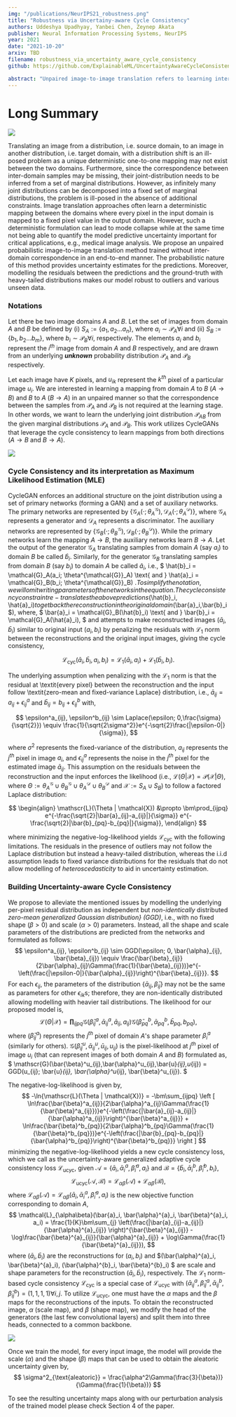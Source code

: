 ```yaml
---
img: "/publications/NeurIPS21_robustness.png"
title: "Robustness via Uncertainy-aware Cycle Consistency"
authors: Uddeshya Upadhyay, Yanbei Chen, Zeynep Akata
publisher: Neural Information Processing Systems, NeurIPS
year: 2021
date: "2021-10-20"
arxiv: TBD
filename: robustness_via_uncertainty_aware_cycle_consistency
github: https://github.com/ExplainableML/UncertaintyAwareCycleConsistency

abstract: "Unpaired image-to-image translation refers to learning inter-image-domain mapping without corresponding image pairs. Existing methods learn deterministic mappings without explicitly modelling the robustness to outliers or predictive uncertainty, leading to performance degradation when encountering unseen perturbations at test time. To address this, we propose a novel probabilistic method based on Uncertainty-aware Generalized Adaptive Cycle Consistency (UGAC), which models the per-pixel residual by generalized Gaussian distribution, capable of modelling heavy-tailed distributions. We compare our model with a wide variety of state-of-the-art methods on various challenging tasks including unpaired image translation of natural images, using standard datasets, spanning autonomous driving, maps, facades, and also in medical imaging domain consisting of MRI. Experimental results demonstrate that our method exhibits stronger robustness towards unseen perturbations in test data. Code is released here: https://github.com/ExplainableML/UncertaintyAwareCycleConsistency."
---
```


# Long Summary

![](/publications/UGAC/detvsprob.png)

Translating an image from a distribution, i.e. source domain, to an image in another distribution, i.e.
target domain, with a distribution shift is an ill-posed problem as a unique deterministic one-to-one
mapping may not exist between the two domains. Furthermore, since the correspondence between
inter-domain samples may be missing, their joint-distribution needs to be inferred from a set of
marginal distributions. However, as infinitely many joint distributions can be decomposed into a fixed
set of marginal distributions, the problem is ill-posed in the absence of additional constraints.
Image translation approaches often learn a deterministic mapping between
the domains where every pixel in the input domain is mapped to a fixed pixel value in the output
domain. However, such a deterministic formulation can lead to mode collapse while at the same time
not being able to quantify the model predictive uncertainty important for critical applications, e.g.,
medical image analysis. We propose an unpaired probabilistic image-to-image
translation method trained without inter-domain correspondence in an end-to-end manner. The
probabilistic nature of this method provides uncertainty estimates for the predictions. Moreover,
modelling the residuals between the predictions and the ground-truth with heavy-tailed distributions
makes our model robust to outliers and various unseen data.

### Notations
Let there be two image domains $A$ and $B$. Let the set of images from domain $A$ and $B$ be defined by 
(i) $S_{A} := \{a_1, a_2 ... a_n\}$, where $a_i \sim \mathcal{P}_A \forall  i$
and
(ii) $S_{B} := \{b_1, b_2 ... b_m\}$, where $b_i \sim \mathcal{P}_B \forall  i$, respectively.
The elements $a_i$ and $b_i$ represent the $i^{th}$ image from domain $A$ and $B$ respectively, and are drawn from an underlying ***unknown*** probability distribution $\mathcal{P}_{A}$ and $\mathcal{P}_{B}$ respectively.

Let each image have $K$ pixels, and $u_{ik}$ represent the $k^{th}$ pixel of a particular image $u_i$.
We are interested in learning a mapping from domain $A$ to $B$ ($A \rightarrow B$) and $B$ to $A$ ($B \rightarrow A$) in an unpaired manner so that the correspondence between the samples from $\mathcal{P}_A$ and $\mathcal{P}_B$ is not required at the learning stage.
In other words, we want to learn the underlying joint distribution $\mathcal{P}_{AB}$ from the given marginal distributions $\mathcal{P}_A$ and $\mathcal{P}_B$. 
This work utilizes CycleGANs that leverage the cycle consistency to learn mappings from both directions ($A \rightarrow B$ and $B \rightarrow A$).
<!-- but often we are only interested in one direction and the second direction is the auxiliary mapping that aids in learning process.  We define the mapping $A \rightarrow B$ as primary and $B \rightarrow A$ as auxiliary. -->
![](/publications/UGAC/cyclegan.gif)

### Cycle Consistency and its interpretation as Maximum Likelihood Estimation (MLE)
CycleGAN enforces an additional structure on the joint distribution using a set of primary networks (forming a GAN) and a set of auxiliary networks. The primary networks are represented by $\{\mathcal{G}_A(\cdot; \theta^\mathcal{G}_A), \mathcal{D}_A(\cdot; \theta^\mathcal{D}_A)\}$, where $\mathcal{G}_A$ represents a generator and $\mathcal{D}_A$ represents a discriminator. The auxiliary networks are represented by $\{\mathcal{G}_B(\cdot; \theta^\mathcal{G}_B), \mathcal{D}_B(\cdot; \theta^\mathcal{D}_B)\}$. 
While the primary networks learn the mapping $A \rightarrow B$, the auxiliary networks learn $B \rightarrow A$.
Let the output of the generator $\mathcal{G}_A$ translating samples from domain $A$ (say $a_i$) to domain $B$ be called $\hat{b}_i$. Similarly, for the generator $\mathcal{G}_B$ translating samples from domain $B$ (say $b_i$) to domain $A$ be called $\hat{a}_i$, i.e.,
$
    \hat{b}_i = \mathcal{G}_A(a_i; \theta^{\mathcal{G}}_A) \text{ and } \hat{a}_i = \mathcal{G}_B(b_i; \theta^{\mathcal{G}}_B)
$. 
To simplify the notation, we will omit writing parameters of the networks in the equation.
The cycle consistency constraint re-translates the above predictions ($\hat{b}_i, \hat{a}_i$) to get back the reconstruction in the original domain ($\bar{a}_i$,$\bar{b}_i$), where,
$
\bar{a}_i = \mathcal{G}_B(\hat{b}_i) \text{ and } \bar{b}_i = \mathcal{G}_A(\hat{a}_i),
$
and attempts to make reconstructed images ($\bar{a}_i, \bar{b}_i$) similar to original input ($a_i, b_i$) by penalizing the residuals with $\mathcal{L}_1$ norm between the reconstructions and the original input images, giving the cycle consistency,

$$
\mathcal{L}_{\text{cyc}}(\bar{a}_i, \bar{b}_i, a_i, b_i) = \mathcal{L}_1(\bar{a}_i, a_i) + \mathcal{L}_1(\bar{b}_i, b_i).
$$

The underlying assumption when penalizing with the $\mathcal{L}_1$ norm is that the residual at \textit{every pixel} between the reconstruction and the input follow \textit{zero-mean and fixed-variance Laplace} distribution, i.e.,
$\bar{a}_{ij} = a_{ij} + \epsilon^a_{ij}$ and $\bar{b}_{ij} = b_{ij} + \epsilon^b_{ij}$ with,

$$
    \epsilon^a_{ij}, \epsilon^b_{ij} \sim Laplace(\epsilon; 0,\frac{\sigma}{\sqrt{2}}) \equiv \frac{1}{\sqrt{2\sigma^2}}e^{-\sqrt{2}\frac{|\epsilon-0|}{\sigma}},
$$

where $\sigma^2$ represents the fixed-variance of the distribution, $a_{ij}$ represents the $j^{th}$ pixel in image $a_i$, and $\epsilon^{a}_{ij}$ represents the noise in the $j^{th}$ pixel for the estimated image $\bar{a}_{ij}$.
This assumption on the residuals between the reconstruction and the input enforces the likelihood (i.e., $\mathscr{L}(\Theta | \mathcal{X}) = \mathcal{P}(\mathcal{X}|\Theta)$, where $\Theta := \theta^{\mathcal{G}}_A \cup \theta^{\mathcal{G}}_B \cup \theta^{\mathcal{D}}_A \cup \theta^{\mathcal{D}}_B$ and $\mathcal{X}:= S_A \cup S_B$) to follow a factored Laplace distribution:

$$
\begin{align}
    \mathscr{L}(\Theta | \mathcal{X}) &\propto \bm\prod_{ijpq} e^{-\frac{\sqrt{2}|\bar{a}_{ij}-a_{ij}|}{\sigma}} e^{-\frac{\sqrt{2}|\bar{b}_{pq}-b_{pq}|}{\sigma}},
\end{align}
$$

where minimizing the negative-log-likelihood yields $\mathcal{L}_{\text{cyc}}$ with the following limitations.
The residuals in the presence of outliers may not follow the Laplace distribution but instead a heavy-tailed distribution, whereas the i.i.d assumption leads to fixed variance distributions for the residuals that do not allow modelling of *heteroscedasticity* to aid in uncertainty estimation.

### Building Uncertainty-aware Cycle Consistency
We propose to alleviate the mentioned issues by modelling the underlying per-pixel residual distribution as independent but *non-identically* distributed *zero-mean generalized Gaussian distribution} (GGD)*, i.e., with no fixed shape ($\beta > 0$) and scale ($\alpha > 0$) parameters. Instead, all the shape and scale parameters of the distributions are predicted from the networks and formulated as follows: 
$$
    \epsilon^a_{ij}, \epsilon^b_{ij} \sim GGD(\epsilon; 0, \bar{\alpha}_{ij}, \bar{\beta}_{ij}) \equiv \frac{\bar{\beta}_{ij}}{2\bar{\alpha}_{ij}\Gamma(\frac{1}{\bar{\beta}_{ij}})}e^{-\left(\frac{|\epsilon-0|}{\bar{\alpha}_{ij}}\right)^{\bar{\beta}_{ij}}}.
$$
For each $\epsilon_{ij}$, the parameters of the distribution $\{\bar{\alpha}_{ij}, \bar{\beta}_{ij}\}$ may not be the same as parameters for other $\epsilon_{ik}$s; therefore, they are non-identically distributed allowing modelling with heavier tail distributions.
The likelihood for our proposed model is,
$$
    \mathscr{L}(\Theta | \mathcal{X}) = 
    \bm\prod_{ijpq}
    \mathscr{G}(\bar{\beta}^a_{ij},\bar{\alpha}^a_{ij},\bar{a}_{ij},a_{ij})
    \mathscr{G}(\bar{\beta}^b_{pq},\bar{\alpha}^b_{pq},\bar{b}_{pq},b_{pq}), 
$$
where ($\bar{\beta}^a_{ij}$) represents the $j^{th}$ pixel of domain $A$'s shape parameter $\beta^a_i$ (similarly for others). $\mathscr{G}(\bar{\beta}^u_{ij},\bar{\alpha}^u_{ij},\bar{u}_{ij},u_{ij})$ is the pixel-likelihood at $j^{th}$ pixel of image $u_i$ (that can represent images of both domain $A$ and $B$) formulated as,
$
    \mathscr{G}(\bar{\beta}^u_{ij},\bar{\alpha}^u_{ij},\bar{u}_{ij},u_{ij}) = GGD(u_{ij}; \bar{u}_{ij}, \bar{\alpha}^u_{ij}, \bar{\beta}^u_{ij}).
$

The negative-log-likelihood is given by,
$$
    -\ln{\mathscr{L}(\Theta | \mathcal{X})}
     = -\bm\sum_{ijpq}
    \left [
    \ln\frac{\bar{\beta}^a_{ij}}{2\bar{\alpha}^a_{ij}\Gamma(\frac{1}{\bar{\beta}^a_{ij}})}e^{-\left(\frac{|\bar{a}_{ij}-a_{ij}|}{\bar{\alpha}^a_{ij}}\right)^{\bar{\beta}^a_{ij}}}
     + \ln\frac{\bar{\beta}^b_{pq}}{2\bar{\alpha}^b_{pq}\Gamma(\frac{1}{\bar{\beta}^b_{pq}})}e^{-\left(\frac{|\bar{b}_{pq}-b_{pq}|}{\bar{\alpha}^b_{pq}}\right)^{\bar{\beta}^b_{pq}}}
     \right ]
$$
minimizing the negative-log-likelihood yields a new cycle consistency loss, which we call as the uncertainty-aware generalized adaptive cycle consistency loss $\mathcal{L}_{\text{ucyc}}$, given $\mathscr{A}=\{\bar{a}_i, \bar{\alpha}^{a}_i, \bar{\beta}^{a}_i, a_i\}$ and $\mathscr{B}=\{\bar{b}_i, \bar{\alpha}^{b}_i, \bar{\beta}^{b}_i, b_i\}$,
$$
    \mathcal{L}_{\text{ucyc}}(\mathscr{A}, \mathscr{B}) = 
    \mathcal{L}_{\alpha\beta}(\mathscr{A}) +
    \mathcal{L}_{\alpha\beta}(\mathscr{B}),
$$
where $\mathcal{L}_{\alpha\beta}(\mathscr{A}) = \mathcal{L}_{\alpha\beta}(\bar{a}_i, \bar{\alpha}^{a}_i, \bar{\beta}^{a}_i, a_i)$ is the new objective function corresponding to domain $A$,
$$
    \mathcal{L}_{\alpha\beta}(\bar{a}_i, \bar{\alpha}^{a}_i, \bar{\beta}^{a}_i, a_i) = 
    \frac{1}{K}\bm\sum_{j}  \left(\frac{|\bar{a}_{ij}-a_{ij}|}{\bar{\alpha}^{a}_{ij}} \right)^{\bar{\beta}^{a}_{ij}} - 
    \log\frac{\bar{\beta}^{a}_{ij}}{\bar{\alpha}^{a}_{ij}} + \log\Gamma(\frac{1}{\bar{\beta}^{a}_{ij}}),
$$
where $(\bar{a}_i, \bar{b}_i)$ are the reconstructions for $(a_i,b_i)$ and $(\bar{\alpha}^{a}_i, \bar{\beta}^{a}_i), (\bar{\alpha}^{b}_i, \bar{\beta}^{b}_i) $ are scale and shape parameters for the reconstruction $(\bar{a}_i, \bar{b}_i)$, respectively.
The $\mathcal{L}_1$ norm-based cycle consistency $\mathcal{L}_{\text{cyc}}$ is a special case of $\mathcal{L}_{\text{ucyc}}$ with 
$(\bar{\alpha}^{a}_{ij}, \bar{\beta}^{a}_{ij}, \bar{\alpha}^{b}_{ij}, \bar{\beta}^{b}_{ij}) = (1,1,1,1) \forall i,j$. 
To utilize $\mathcal{L}_{\text{ucyc}}$, one must have the $\alpha$ maps and the $\beta$ maps for the reconstructions of the inputs. 
To obtain the reconstructed image, $\alpha$ (scale map), and $\beta$ (shape map), we modify the head of the generators (the last few convolutional layers) and split them into three heads, 
connected to a common backbone.

![](/publications/NeurIPS21_robustness.png)

Once we train the model, for every input image, the model will provide the scale ($\alpha$) and the shape ($\beta$) maps that can be used to obtain the aleatoric uncertainty given by,
$$
\sigma^2_{\text{aleatoric}} = \frac{\alpha^2\Gamma(\frac{3}{\beta})}{\Gamma(\frac{1}{\beta})}
$$

To see the resulting uncertainty maps along with our perturbation analysis of the trained model please check Section 4 of the paper.